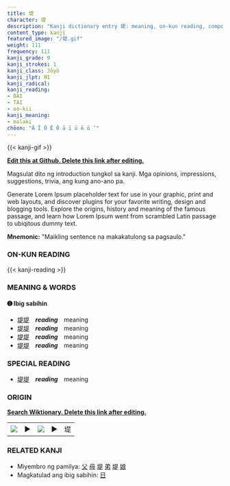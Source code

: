 ```yaml
---
title: 堤
character: 堤
description: "Kanji dictionary entry 堤: meaning, on-kun reading, compounds, origin, related kanji"
content_type: kanji
featured_image: "/堤.gif"
weight: 111
frequency: 111
kanji_grade: 9
kanji_strokes: 1
kanji_class: Jōyō
kanji_jlpt: N1
kanji_radical: 
kanji_reading: 
- DAI
- TAI
- oo-kii
kanji_meaning:
- malaki
chōon: "Ā Ī Ū Ē Ō ā ī ū ē ō ’"
---
```

[//]: # (Don't edit the line below. Kanji animated GIF code is automatically generated.)
{{< kanji-gif >}}

[//]: # (Edit below this line.)

**[Edit this at Github. Delete this link after editing.](https://github.com/tim0g/tim/tree/main/content/kanji/堤/index.md)**

Magsulat dito ng introduction tungkol sa kanji. Mga opinions, impressions, suggestions, trivia, ang kung ano-ano pa.

Generate Lorem Ipsum placeholder text for use in your graphic, print and web layouts, and discover plugins for your favorite writing, design and blogging tools. Explore the origins, history and meaning of the famous passage, and learn how Lorem Ipsum went from scrambled Latin passage to ubiqitous dummy text.
 
**Mnemonic:** "Maikling sentence na makakatulong sa pagsaulo."

### ON-KUN READING

[//]: # (Don't edit the line below. ON-KUN READING code is automatically generated.)
{{< kanji-reading >}}

### MEANING & WORDS

#### ➊ **Ibig sabihin**
  - [堤](../堤)[堤](../堤)　***reading***　meaning
  - [堤](../堤)[堤](../堤)　***reading***　meaning
  - [堤](../堤)[堤](../堤)　***reading***　meaning
  - [堤](../堤)[堤](../堤)　***reading***　meaning

### SPECIAL READING
  - [堤](../堤)[堤](../堤)　***reading***　meaning

### ORIGIN

**[Search Wiktionary. Delete this link after editing.](https://wiktionary.org/wiki/堤)**
<table class="kanji-table"><tr><td>
<img src="60px-堤-bronze.svg.png">
</td><td>▶</td><td>
<img src="60px-堤-oracle.svg.png">
</td><td>▶</td>
<td class="kanji-origin">堤</td>
</tr></table>

### RELATED KANJI
- Miyembro ng pamilya: [父](../父) [母](../母) [堤](../堤) [弟](../弟) [堤](../堤) [娘](../娘)
- Magkatulad ang ibig sabihin: [日](../日)
